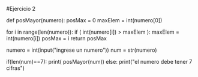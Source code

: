 #Ejercicio 2

def posMayor(numero):
  posMax = 0
  maxElem = int(numero[0])

  for i in range(len(numero)):
    if ( int(numero[i]) > maxElem ):
      maxElem =  int(numero[i])
      posMax = i
  return posMax


numero = int(input("ingrese un numero"))
num = str(numero)

if(len(num)==7):
  print( posMayor(num))
else: 
  print("el numero debe tener 7 cifras")
